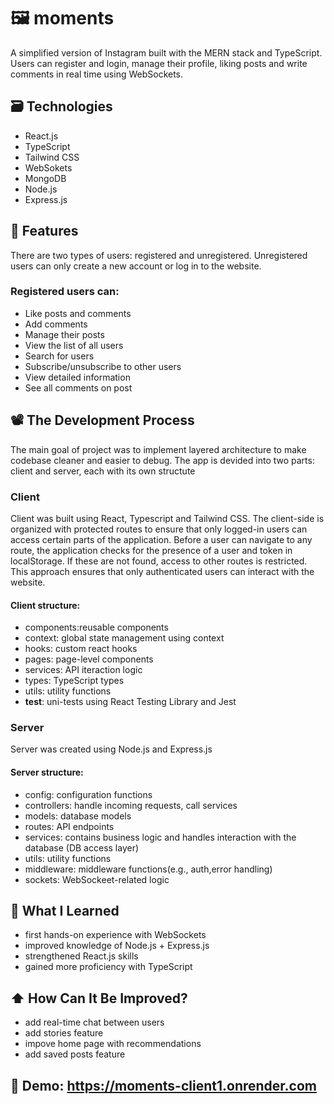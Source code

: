 # 🖼️ moments 
A simplified version of Instagram built with the MERN stack and TypeScript. Users can register and login, manage their profile, liking posts and write comments in real time using WebSockets.

## 🗃️ Technologies
- React.js
- TypeScript
- Tailwind CSS
- WebSokets
- MongoDB
- Node.js
- Express.js


## 🤙 Features
There are two types of users: registered and unregistered. 
Unregistered users can only create a new account or log in to the website.

### Registered users can:

- Like posts and comments
- Add comments
- Manage their posts
- View the list of all users
- Search for users
- Subscribe/unsubscribe to other users
- View detailed information
- See all comments on post

## 📽️ The Development Process

The main goal of project was to implement layered architecture to make codebase cleaner and easier to debug.
The app is devided into two parts: client and server, each with its own structute

### Сlient

Client was built using React, Typescript and Tailwind CSS. 
The client-side is organized with protected routes to ensure that only logged-in users can access certain parts of the application. Before a user can navigate to any route, the application checks for the presence of a user and token in localStorage. If these are not found, access to other routes is restricted. This approach ensures that only authenticated users can interact with the website.

#### Сlient structure:
- components:reusable components
- context: global state management using context
- hooks: custom react hooks
- pages: page-level components 
- services: API iteraction logic
- types: TypeScript types 
- utils: utility functions
- __test__:  uni-tests using React Testing Library and Jest

### Server
Server was created using Node.js and Express.js

#### Server structure:
- config: configuration functions
- controllers: handle incoming requests, call services
- models: database models
- routes: API endpoints
- services: contains business logic and handles interaction with the database (DB access layer)
- utils: utility functions
- middleware: middleware functions(e.g., auth,error handling)
- sockets: WebSockeet-related logic 

## 🧠 What I Learned

- first hands-on experience with WebSockets
- improved knowledge of Node.js + Express.js
- strengthened React.js skills
- gained more proficiency with TypeScript
  
## ⬆️ How Can It Be Improved?
- add real-time chat between users
- add stories feature
- impove home page with recommendations
- add saved posts feature
  
## 🎥 Demo: https://moments-client1.onrender.com
